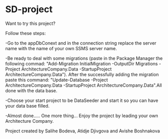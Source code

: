 # SD-project
Want to try this project?

Follow these steps: 

   -Go to the appDbConext and in the connection string replace the server name with the name of your own SSMS server name.
    
   -Be ready to deal with some migrations (paste in the Package Manager the following commad: "Add-Migration InitialMigration -OutputDir Migrations  -Project ArchitectureCompany.Data -StartupProject ArchitectureCompany.Data"). After the successfully adding the migration paste this command: "Update-Database -Project ArchitectureCompany.Data -StartupProject ArchitectureCompany.Data".All done with the data base.
	
   -Choose your start project to be DataSeeder and start it so you can have your data base filled.
	
   -Almost done..... One more thing... Enjoy the project by leading your own Architecture Company.
	
Project created by Salihe Bodeva, Atidje Djivgova and Avishe Boshnakova
